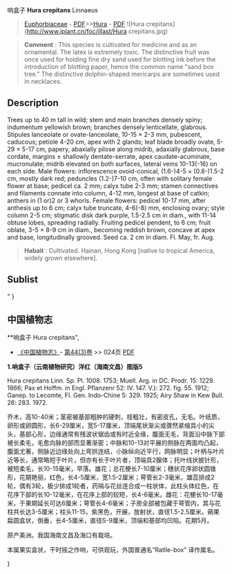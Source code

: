 响盒子  **Hura crepitans** Linnaeus

> [Euphorbiaceae](http://www.iplant.cn/info/Euphorbiaceae?t=foc) - [PDF](http://www.iplant.cn/foc/pdf/Euphorbiaceae.pdf)>>[Hura](http://www.iplant.cn/info/Hura?t=foc) - [PDF](http://www.iplant.cn/foc/pdf/Hura.pdf)
![Hura crepitans](http://www.iplant.cn/foc/illast/Hura crepitans.jpg)

> **Comment** : 
> This species is cultivated for medicine and as an ornamental. The latex is extremely toxic. The distinctive fruit was once used for holding fine dry sand used for blotting ink before the introduction of blotting paper, hence the common name \"sand box tree.\" The distinctive dolphin-shaped mericarps are sometimes used in necklaces.

## Description

Trees up to 40 m tall in wild; stem and main branches densely spiny; indumentum yellowish brown; branches densely lenticellate, glabrous. Stipules lanceolate or ovate-lanceolate, 10-15 × 2-3 mm, pubescent, caducous; petiole 4-20 cm, apex with 2 glands; leaf blade broadly ovate, 5-29 × 5-17 cm, papery, abaxially pilose along midrib, adaxially glabrous, base cordate, margins ± shallowly dentate-serrate, apex caudate-acuminate, mucronulate; midrib elevated on both surfaces, lateral veins 10-13(-16) on each side. Male flowers: inflorescence ovoid-conical, (1.6-)4-5 × (0.8-)1.5-2 cm, mostly dark red; peduncles (1.2-)7-10 cm, often with solitary female flower at base; pedicel ca. 2 mm; calyx tube 2-3 mm; stamen connectives and filaments connate into column, 4-12 mm, longest at base of catkin; anthers in (1 or)2 or 3 whorls. Female flowers: pedicel 10-17 mm, after anthesis up to 6 cm; calyx tube truncate, 4-6(-8) mm, enclosing ovary; style column 2-5 cm; stigmatic disk dark purple, 1.5-2.5 cm in diam., with 11-14 obtuse lobes, spreading radially. Fruiting pedicel pendent, to 6 cm; fruit oblate, 3-5 × 8-9 cm in diam., becoming reddish brown, concave at apex and base, longitudinally grooved. Seed ca. 2 cm in diam. Fl. May, fr. Aug.

> **Habait** : 
> Cultivated. Hainan, Hong Kong [native to tropical America, widely grown elsewhere].

## Sublist
"
}
## 中国植物志

**响盒子 Hura crepitans",

* [《中国植物志》](http://www.iplant.cn/frps)- [第44(3)卷](http://www.iplant.cn/frps/vol/44(3)) >> 024页 [PDF](http://www.iplant.cn/frps/pdf/44(3)/024.PDF)

**1.响盒子（云南植物研究）洋红（海南文昌）图版5**

Hura crepitans Linn. Sp. Pl. 1008. 1753; Muell. Arg. in DC. Prodr. 15: 1229. 1866; Pax et Hoffm. in Engl. Pflanzenr 52: IV. 147. V.): 272. fig. 55. 1912; Ganep. to Lecomte, Fl. Gen. Indo-Chine 5: 329. 1925; Airy Shaw in Kew Bull. 26: 283. 1972.

乔木，高10-40米；茎密被基部粗肿的硬刺，枝粗壮，有密皮孔，无毛。叶纸质，卵形或卵圆形，长6-29厘米，宽5-17厘米，顶端尾状渐尖或骤然紧缩具小的尖头，基部心形，边缘通常有残波状锯齿或有时近全缘，腹面无毛，背面沿中脉下部被长柔毛，毛愈向脉的部而显著渐密；中脉和10-13对平展的侧脉在两面均凸起，腹面尤著，侧脉近边缘处向上弯拱连结，小脉纵向近平行，网脉明显；叶柄与叶片近等长，通常略短于叶片，但亦有长于叶片者，顶端具2腺体；托叶线状披针形，被短柔毛，长10-15毫米，早落。雄花；总花梗长7-10厘米；穗状花序卵状圆锥形，花期艳丽，红色，长4-5厘米，宽1.5-2厘米；萼管长2-3毫米，雄蕊排成2轮，偶有3轮，极少排成1轮者，药隔与花丝连合成一柱状体，此柱头体红色，在花序下部的长10-12毫米，在花序上部的较短，长4-6毫米。雌花：花梗长10-17毫米，于果期延长可达6厘米；萼管长4-6毫米；子房全部被包藏于萼管内，其与花柱共长达3-5厘米；柱头11-15，紫黑色，开展，放射状，直径1.5-2.5厘米。蒴果扁圆盒状，倒垂，长4-5厘米，直径S-9厘米，顶端和基部均凹陷。花期5月。

原产美洲。我国海南文昌及海口有栽培。

本属果实盒状，干时摇之作响，可供观玩，外国普通名“Ratlle-box” 译作属名。

}